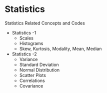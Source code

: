 # Statistics
Statistics Related Concepts and Codes
- Statistics -1 <br>
  - Scales
  - Histograms
  - Skew, Kurtosis, Modality, Mean, Median
- Statistics -2 <br>
  - Variance
  - Standard Deviation
  - Normal Distribution
  - Scatter Plots
  - Correlations
  - Covariance
